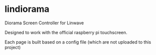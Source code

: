 # lindiorama
Diorama Screen Controller for Linwave

Designed to work with the official raspberry pi touchscreen.

Each page is built based on a config file (which are not uploaded to this project) 
